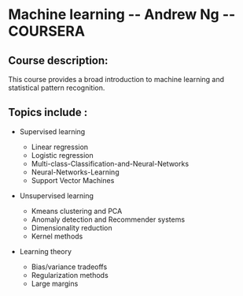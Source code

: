 # Machine learning -- Andrew Ng -- COURSERA
## Course description: 
This course provides a broad introduction to machine learning and statistical pattern recognition. 

## Topics include : 
- Supervised learning 
  - Linear regression
  - Logistic regression
  - Multi-class-Classification-and-Neural-Networks
  - Neural-Networks-Learning
  - Support Vector Machines

- Unsupervised learning
  - Kmeans clustering and PCA
  - Anomaly detection and Recommender systems
  - Dimensionality reduction
  - Kernel methods 

- Learning theory
  - Bias/variance tradeoffs
  - Regularization methods 
  - Large margins

